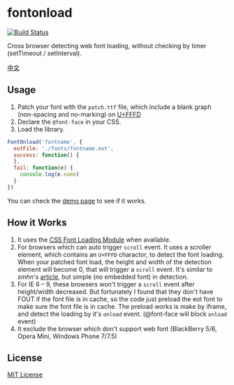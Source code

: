 # fontonload

[![Build Status](https://magnum.travis-ci.com/houkanshan/fontonload.svg?token=jqtussTxt3duXbPxyhA7&branch=master)](https://magnum.travis-ci.com/houkanshan/fontonload)

Cross browser detecting web font loading, without checking by timer (setTimeout / setInterval).


[中文](http://houkanshan.github.io/posts/2014/12/17/fontonload/)

## Usage

1. Patch your font with the `patch.ttf` file,
  which include a blank graph (non-spacing and no-marking)
  on [U+FFFD](http://www.fileformat.info/info/unicode/char/fffd/index.htm)
2. Declare the `@font-face` in your CSS.
3. Load the library.

```javascript
FontOnload('fontname', {
  eotFile: './fonts/fontname.eot',
  success: function() {
  },
  fail: function(e) {
    console.log(e.name)
  }
})
```

You can check the [demo page](http://houkanshan.github.io/fontonload/demo)
to see if it works.

## How it Works

1. It uses the [CSS Font Loading Module](http://dev.w3.org/csswg/css-font-loading/) when available.
2. For browsers which can auto trigger `scroll` event. It uses a scroller element,
which contains an `U+FFFD` charactor, to detect the font loading.
When your patched font load,
the height and width of the detection element will become 0,
that will trigger a `scroll` event.
It's similar to *smhn*'s [article](http://smnh.me/web-font-loading-detection-without-timers/),
but simple (no embedded font) in detection.
3. For IE 6 – 9, these browsers won't trigger a `scroll` event after height/width decreased.
But fortunately I found that they don't have FOUT if the font file is in cache,
so the code just preload the eot font to make sure the font file is in cache.
The preload works is make by iframe, and detect the loading by it's `onload` event. 
(@font-face will block `onload` event)
4. It exclude the browser which don't support web font
(BlackBerry 5/6, Opera Mini, Windows Phone 7/7.5)


## License

[MIT License](http://en.wikipedia.org/wiki/MIT_License)
